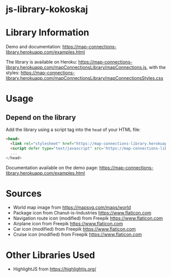 # js-library-kokoskaj
# Library Information
Demo and documentation: https://map-connections-library.herokuapp.com/examples.html

The library is available on Heroku: https://map-connections-library.herokuapp.com/mapConnectionsLibrary/mapConnections.js, with the styles: https://map-connections-library.herokuapp.com/mapConnectionsLibrary/mapConnectionsStyles.css

# Usage
## Depend on the library
Add the library using a script tag into the `head` of your HTML file:
```html
<head>
  <link rel="stylesheet" href="https://map-connections-library.herokuapp.com/mapConnectionsLibrary/mapConnectionsStyles.css">
  <script defer type="text/javascript" src='https://map-connections-library.herokuapp.com/mapConnectionsLibrary/mapConnections.js'>
  ...
</head>
```

Documentation available on the demo page: https://map-connections-library.herokuapp.com/examples.html

# Sources
* World map image from https://mapsvg.com/maps/world
* Package icon from Chanut-is-Industries https://www.flaticon.com
* Navigation route icon (modified) from Freepik https://www.flaticon.com
* Airplane icon from Freepik https://www.flaticon.com
* Car icon (modified) from Freepik https://www.flaticon.com
* Cruise icon (modified) from Freepik https://www.flaticon.com

# Other Libraries Used
* HighlightJS from https://highlightjs.org/